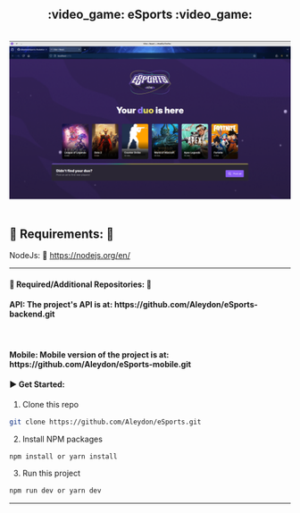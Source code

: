 <h2 align='center'>:video_game: eSports :video_game:</h2>

<p align="center">
  <br>
  <img width="900" src="./src/assets/page-screenshot.png" alt="Page screenshot">
  <br>
  <br>
</p>

## :pushpin: Requirements: :pushpin:

NodeJs: :link: https://nodejs.org/en/

---

#### :pushpin: Required/Additional Repositories: :pushpin:

<h4>API: The project's API is at: https://github.com/Aleydon/eSports-backend.git</h4> <br />
<h4>Mobile: Mobile version of the project is at: https://github.com/Aleydon/eSports-mobile.git </h4>

#### :arrow_forward: Get Started:

1. Clone this repo

```sh
git clone https://github.com/Aleydon/eSports.git
```

2. Install NPM packages

```sh
npm install or yarn install
```

3.  Run this project

```sh
npm run dev or yarn dev
```

---
